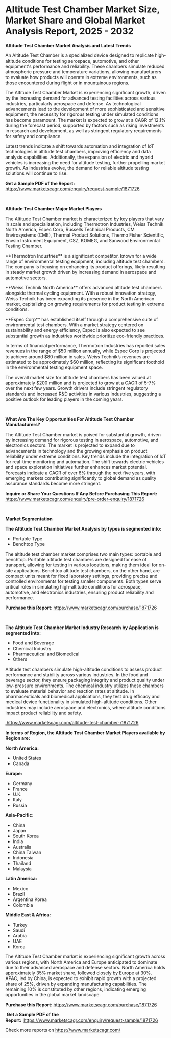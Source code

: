<p><h1>Altitude Test Chamber Market Size, Market Share and Global Market Analysis Report, 2025 - 2032</h1></p><p><strong>Altitude Test Chamber Market Analysis and Latest Trends</strong></p>
<p><p>An Altitude Test Chamber is a specialized device designed to replicate high-altitude conditions for testing aerospace, automotive, and other equipment's performance and reliability. These chambers simulate reduced atmospheric pressure and temperature variations, allowing manufacturers to evaluate how products will operate in extreme environments, such as those encountered during flight or in mountainous regions.</p><p>The Altitude Test Chamber Market is experiencing significant growth, driven by the increasing demand for advanced testing facilities across various industries, particularly aerospace and defense. As technological advancements lead to the development of more sophisticated and sensitive equipment, the necessity for rigorous testing under simulated conditions has become paramount. The market is expected to grow at a CAGR of 12.1% during the forecast period, supported by factors such as rising investments in research and development, as well as stringent regulatory requirements for safety and compliance.</p><p>Latest trends indicate a shift towards automation and integration of IoT technologies in altitude test chambers, improving efficiency and data analysis capabilities. Additionally, the expansion of electric and hybrid vehicles is increasing the need for altitude testing, further propelling market growth. As industries evolve, the demand for reliable altitude testing solutions will continue to rise.</p></p>
<p><strong>Get a Sample PDF of the Report:&nbsp;</strong> <a href="https://www.marketscagr.com/enquiry/request-sample/1871726?utm_campaign=2335&utm_medium=2&utm_source=Github&utm_content=ia&utm_term=16022025&utm_id=altitude-test-chamber">https://www.marketscagr.com/enquiry/request-sample/1871726</a></p>
<p>&nbsp;</p>
<p><strong>Altitude Test Chamber Major Market Players</strong></p>
<p><p>The Altitude Test Chamber market is characterized by key players that vary in scale and specialization, including Thermotron Industries, Weiss Technik North America, Espec Corp, Russells Technical Products, CM Envirosystems (CME), Thermal Product Solutions, Thermo Fisher Scientific, Envsin Instrument Equipment, CSZ, KOMEG, and Sanwood Environmental Testing Chamber. </p><p>**Thermotron Industries** is a significant competitor, known for a wide range of environmental testing equipment, including altitude test chambers. The company is focusing on enhancing its product offerings, likely resulting in steady market growth driven by increasing demand in aerospace and automotive sectors.</p><p>**Weiss Technik North America** offers advanced altitude test chambers alongside thermal cycling equipment. With a robust innovation strategy, Weiss Technik has been expanding its presence in the North American market, capitalizing on growing requirements for product testing in extreme conditions.</p><p>**Espec Corp** has established itself through a comprehensive suite of environmental test chambers. With a market strategy centered on sustainability and energy efficiency, Espec is also expected to see substantial growth as industries worldwide prioritize eco-friendly practices.</p><p>In terms of financial performance, Thermotron Industries has reported sales revenues in the range of $50 million annually, while Espec Corp is projected to achieve around $80 million in sales. Weiss Technik’s revenues are estimated to be approximately $60 million, reflecting its significant foothold in the environmental testing equipment space.</p><p>The overall market size for altitude test chambers has been valued at approximately $200 million and is projected to grow at a CAGR of 5-7% over the next few years. Growth drivers include stringent regulatory standards and increased R&D activities in various industries, suggesting a positive outlook for leading players in the coming years.</p></p>
<p>&nbsp;</p>
<p><strong>What Are The Key Opportunities For Altitude Test Chamber Manufacturers?</strong></p>
<p><p>The Altitude Test Chamber market is poised for substantial growth, driven by increasing demand for rigorous testing in aerospace, automotive, and electronics sectors. The market is projected to expand due to advancements in technology and the growing emphasis on product reliability under extreme conditions. Key trends include the integration of IoT for real-time monitoring and automation. The shift towards electric vehicles and space exploration initiatives further enhances market potential. Forecasts indicate a CAGR of over 6% through the next five years, with emerging markets contributing significantly to global demand as quality assurance standards become more stringent.</p></p>
<p><strong>Inquire or Share Your Questions If Any Before Purchasing This Report:</strong> <a href="https://www.marketscagr.com/enquiry/pre-order-enquiry/1871726?utm_campaign=2335&utm_medium=2&utm_source=Github&utm_content=ia&utm_term=16022025&utm_id=altitude-test-chamber">https://www.marketscagr.com/enquiry/pre-order-enquiry/1871726</a></p>
<p>&nbsp;</p>
<p><strong>Market Segmentation</strong></p>
<p><strong>The Altitude Test Chamber Market Analysis by types is segmented into:</strong></p>
<p><ul><li>Portable Type</li><li>Benchtop Type</li></ul></p>
<p><p>The altitude test chamber market comprises two main types: portable and benchtop. Portable altitude test chambers are designed for ease of transport, allowing for testing in various locations, making them ideal for on-site applications. Benchtop altitude test chambers, on the other hand, are compact units meant for fixed laboratory settings, providing precise and controlled environments for testing smaller components. Both types serve critical roles in simulating high-altitude conditions for aerospace, automotive, and electronics industries, ensuring product reliability and performance.</p></p>
<p><strong>Purchase this Report:&nbsp;</strong><a href="https://www.marketscagr.com/purchase/1871726?utm_campaign=2335&utm_medium=2&utm_source=Github&utm_content=ia&utm_term=16022025&utm_id=altitude-test-chamber">https://www.marketscagr.com/purchase/1871726</a></p>
<p>&nbsp;</p>
<p><strong>The Altitude Test Chamber Market Industry Research by Application is segmented into:</strong></p>
<p><ul><li>Food and Beverage</li><li>Chemical Industry</li><li>Pharmaceutical and Biomedical</li><li>Others</li></ul></p>
<p><p>Altitude test chambers simulate high-altitude conditions to assess product performance and stability across various industries. In the food and beverage sector, they ensure packaging integrity and product quality under low-pressure environments. The chemical industry utilizes these chambers to evaluate material behavior and reaction rates at altitude. In pharmaceuticals and biomedical applications, they test drug efficacy and medical device functionality in simulated high-altitude conditions. Other industries may include aerospace and electronics, where altitude conditions impact product reliability and safety.</p></p>
<p><a href="https://www.marketscagr.com/altitude-test-chamber-r1871726?utm_campaign=2335&utm_medium=2&utm_source=Github&utm_content=ia&utm_term=16022025&utm_id=altitude-test-chamber">&nbsp;https://www.marketscagr.com/altitude-test-chamber-r1871726</a></p>
<p><strong>In terms of Region, the Altitude Test Chamber Market Players available by Region are:</strong></p>
<p>
    <p> <strong> North America: </strong>
        <ul>
            <li>United States</li>
            <li>Canada</li>
        </ul>
        </p> 
    <p> <strong> Europe: </strong>
        <ul>
            <li>Germany</li>
            <li>France</li>
            <li>U.K.</li>
            <li>Italy</li>
            <li>Russia</li>
        </ul>
        </p> 
    <p> <strong> Asia-Pacific: </strong>
        <ul>
            <li>China</li>
            <li>Japan</li>
            <li>South Korea</li>
            <li>India</li>
            <li>Australia</li>
            <li>China Taiwan</li>
            <li>Indonesia</li>
            <li>Thailand</li>
            <li>Malaysia</li>
        </ul>
        </p> 
    <p> <strong> Latin America: </strong>
        <ul>
            <li>Mexico</li>
            <li>Brazil</li>
            <li>Argentina Korea</li>
            <li>Colombia</li>
        </ul>
        </p> 
    <p> <strong> Middle East & Africa: </strong>
        <ul>
            <li>Turkey</li>
            <li>Saudi</li>
            <li>Arabia</li>
            <li>UAE</li>
            <li>Korea</li>
        </ul>
    </p>
    </p>
<p><p>The Altitude Test Chamber market is experiencing significant growth across various regions, with North America and Europe anticipated to dominate due to their advanced aerospace and defense sectors. North America holds approximately 35% market share, followed closely by Europe at 30%. APAC, led by China, is expected to exhibit rapid growth with a projected share of 25%, driven by expanding manufacturing capabilities. The remaining 10% is constituted by other regions, indicating emerging opportunities in the global market landscape.</p></p>
<p><strong>Purchase this Report: </strong><a href="https://www.marketscagr.com/purchase/1871726?utm_campaign=2335&utm_medium=2&utm_source=Github&utm_content=ia&utm_term=16022025&utm_id=altitude-test-chamber">https://www.marketscagr.com/purchase/1871726</a></p>
<p>&nbsp;<strong>Get a Sample PDF of the Report:&nbsp;&nbsp;</strong><a href="https://www.marketscagr.com/enquiry/request-sample/1871726?utm_campaign=2335&utm_medium=2&utm_source=Github&utm_content=ia&utm_term=16022025&utm_id=altitude-test-chamber">https://www.marketscagr.com/enquiry/request-sample/1871726</a></p>
<p><strong></strong></p>
<p>Check more reports on <a href="https://www.marketscagr.com/?utm_campaign=2335&utm_medium=2&utm_source=Github&utm_content=ia&utm_term=16022025&utm_id=altitude-test-chamber">https://www.marketscagr.com/</a></p>